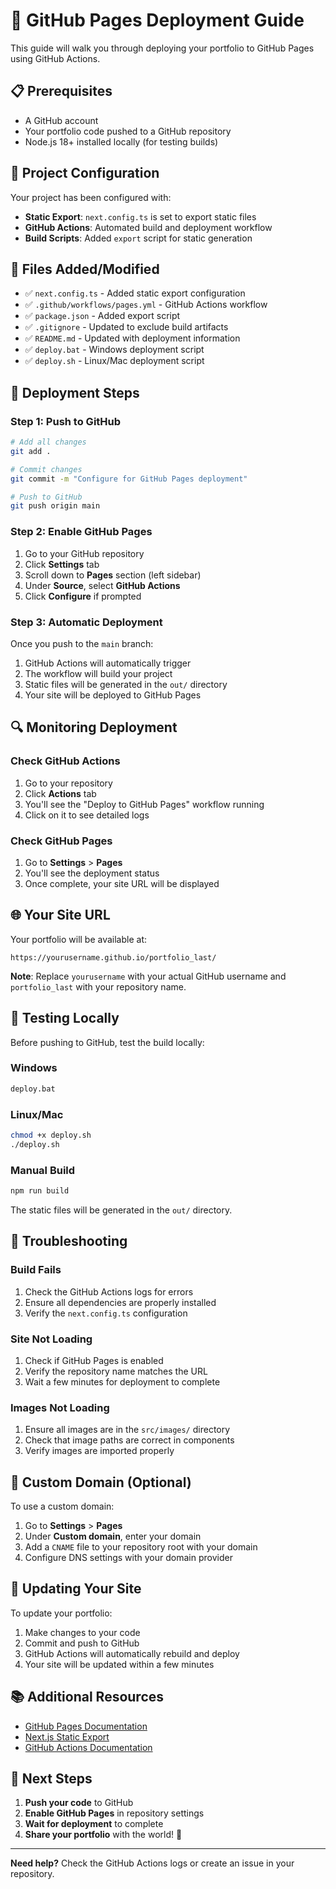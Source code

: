 # 🚀 GitHub Pages Deployment Guide

This guide will walk you through deploying your portfolio to GitHub Pages using GitHub Actions.

## 📋 Prerequisites

- A GitHub account
- Your portfolio code pushed to a GitHub repository
- Node.js 18+ installed locally (for testing builds)

## 🔧 Project Configuration

Your project has been configured with:

- **Static Export**: `next.config.ts` is set to export static files
- **GitHub Actions**: Automated build and deployment workflow
- **Build Scripts**: Added `export` script for static generation

## 📁 Files Added/Modified

- ✅ `next.config.ts` - Added static export configuration
- ✅ `.github/workflows/pages.yml` - GitHub Actions workflow
- ✅ `package.json` - Added export script
- ✅ `.gitignore` - Updated to exclude build artifacts
- ✅ `README.md` - Updated with deployment information
- ✅ `deploy.bat` - Windows deployment script
- ✅ `deploy.sh` - Linux/Mac deployment script

## 🚀 Deployment Steps

### Step 1: Push to GitHub

```bash
# Add all changes
git add .

# Commit changes
git commit -m "Configure for GitHub Pages deployment"

# Push to GitHub
git push origin main
```

### Step 2: Enable GitHub Pages

1. Go to your GitHub repository
2. Click **Settings** tab
3. Scroll down to **Pages** section (left sidebar)
4. Under **Source**, select **GitHub Actions**
5. Click **Configure** if prompted

### Step 3: Automatic Deployment

Once you push to the `main` branch:
1. GitHub Actions will automatically trigger
2. The workflow will build your project
3. Static files will be generated in the `out/` directory
4. Your site will be deployed to GitHub Pages

## 🔍 Monitoring Deployment

### Check GitHub Actions

1. Go to your repository
2. Click **Actions** tab
3. You'll see the "Deploy to GitHub Pages" workflow running
4. Click on it to see detailed logs

### Check GitHub Pages

1. Go to **Settings** > **Pages**
2. You'll see the deployment status
3. Once complete, your site URL will be displayed

## 🌐 Your Site URL

Your portfolio will be available at:
```
https://yourusername.github.io/portfolio_last/
```

**Note**: Replace `yourusername` with your actual GitHub username and `portfolio_last` with your repository name.

## 🧪 Testing Locally

Before pushing to GitHub, test the build locally:

### Windows
```bash
deploy.bat
```

### Linux/Mac
```bash
chmod +x deploy.sh
./deploy.sh
```

### Manual Build
```bash
npm run build
```

The static files will be generated in the `out/` directory.

## 🔧 Troubleshooting

### Build Fails

1. Check the GitHub Actions logs for errors
2. Ensure all dependencies are properly installed
3. Verify the `next.config.ts` configuration

### Site Not Loading

1. Check if GitHub Pages is enabled
2. Verify the repository name matches the URL
3. Wait a few minutes for deployment to complete

### Images Not Loading

1. Ensure all images are in the `src/images/` directory
2. Check that image paths are correct in components
3. Verify images are imported properly

## 📱 Custom Domain (Optional)

To use a custom domain:

1. Go to **Settings** > **Pages**
2. Under **Custom domain**, enter your domain
3. Add a `CNAME` file to your repository root with your domain
4. Configure DNS settings with your domain provider

## 🔄 Updating Your Site

To update your portfolio:

1. Make changes to your code
2. Commit and push to GitHub
3. GitHub Actions will automatically rebuild and deploy
4. Your site will be updated within a few minutes

## 📚 Additional Resources

- [GitHub Pages Documentation](https://docs.github.com/en/pages)
- [Next.js Static Export](https://nextjs.org/docs/app/building-your-application/deploying/static-exports)
- [GitHub Actions Documentation](https://docs.github.com/en/actions)

## 🎯 Next Steps

1. **Push your code** to GitHub
2. **Enable GitHub Pages** in repository settings
3. **Wait for deployment** to complete
4. **Share your portfolio** with the world! 🎉

---

**Need help?** Check the GitHub Actions logs or create an issue in your repository. 